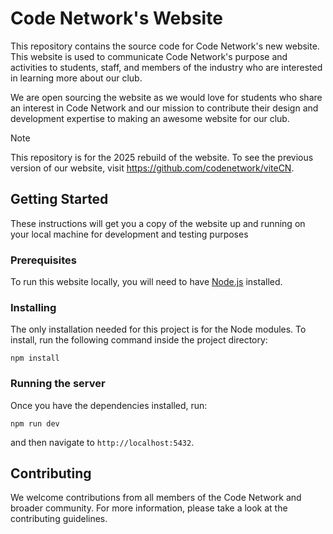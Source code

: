 # Code Network's Website
This repository contains the source code for Code Network's new website. This website is used to communicate Code Network's purpose and activities to students, staff, and members of the industry who are interested in learning more about our club.

We are open sourcing the website as we would love for students who share an interest in Code Network and our mission to contribute their design and development expertise to making an awesome website for our club.

> [!NOTE]
> This repository is for the 2025 rebuild of the website. To see the previous version of our website, visit https://github.com/codenetwork/viteCN.

## Getting Started

These instructions will get you a copy of the website up and running on your local machine for development and testing purposes

### Prerequisites

To run this website locally, you will need to have [Node.js](https://nodejs.org/en) installed.

### Installing

The only installation needed for this project is for the Node modules. To install, run the following command inside the project directory:

```
npm install
```

### Running the server

Once you have the dependencies installed, run:

```
npm run dev
```

and then navigate to `http://localhost:5432`.

## Contributing

We welcome contributions from all members of the Code Network and broader community. For more information, please take a look at the contributing guidelines.
